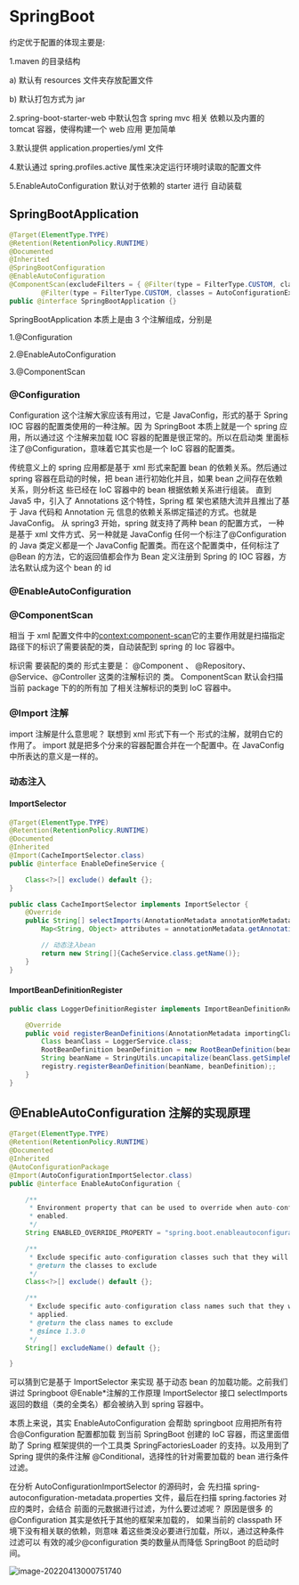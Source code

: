 # SpringBoot

约定优于配置的体现主要是:

1.maven 的目录结构

a) 默认有 resources 文件夹存放配置文件 

b) 默认打包方式为 jar

2.spring-boot-starter-web 中默认包含 spring mvc 相关 依赖以及内置的 tomcat 容器，使得构建一个 web 应用 更加简单

3.默认提供 application.properties/yml 文件 

4.默认通过 spring.profiles.active 属性来决定运行环境时读取的配置文件 

5.EnableAutoConfiguration 默认对于依赖的 starter 进行 自动装载

## SpringBootApplication

```java
@Target(ElementType.TYPE)
@Retention(RetentionPolicy.RUNTIME)
@Documented
@Inherited
@SpringBootConfiguration
@EnableAutoConfiguration
@ComponentScan(excludeFilters = { @Filter(type = FilterType.CUSTOM, classes = TypeExcludeFilter.class),
		@Filter(type = FilterType.CUSTOM, classes = AutoConfigurationExcludeFilter.class) })
public @interface SpringBootApplication {}
```

SpringBootApplication 本质上是由 3 个注解组成，分别是 

1.@Configuration 

2.@EnableAutoConfiguration 

3.@ComponentScan

### @Configuration 

Configuration 这个注解大家应该有用过，它是 JavaConfig，形式的基于 Spring IOC 容器的配置类使用的一种注解。因 为 SpringBoot 本质上就是一个 spring 应用，所以通过这 个注解来加载 IOC 容器的配置是很正常的。所以在启动类 里面标注了@Configuration，意味着它其实也是一个 IoC 容器的配置类。

传统意义上的 spring 应用都是基于 xml 形式来配置 bean 的依赖关系。然后通过 spring 容器在启动的时候，把 bean 进行初始化并且，如果 bean 之间存在依赖关系，则分析这 些已经在 IoC 容器中的 bean 根据依赖关系进行组装。 直到 Java5 中，引入了 Annotations 这个特性，Spring 框 架也紧随大流并且推出了基于 Java 代码和 Annotation 元 信息的依赖关系绑定描述的方式。也就是 JavaConfig。 从 spring3 开始，spring 就支持了两种 bean 的配置方式， 一种是基于 xml 文件方式、另一种就是 JavaConfig 任何一个标注了@Configuration 的 Java 类定义都是一个 JavaConfig 配置类。而在这个配置类中，任何标注了 @Bean 的方法，它的返回值都会作为 Bean 定义注册到 Spring 的 IOC 容器，方法名默认成为这个 bean 的 id

### @EnableAutoConfiguration 

### @ComponentScan

相当 于 xml 配置文件中的<context:component-scan>它的主要作用就是扫描指定路径下的标识了需要装配的类，自动装配到 spring 的 Ioc 容器中。

标识需 要装配的类的 形式主要是： @Component 、 @Repository、@Service、@Controller 这类的注解标识的 类。 ComponentScan 默认会扫描当前 package 下的的所有加 了相关注解标识的类到 IoC 容器中。

### @Import 注解

import 注解是什么意思呢？ 联想到 xml 形式下有一个 形式的注解，就明白它的作用了。 import 就是把多个分来的容器配置合并在一个配置中。在 JavaConfig 中所表达的意义是一样的。

### 动态注入

#### ImportSelector

```java
@Target(ElementType.TYPE)
@Retention(RetentionPolicy.RUNTIME)
@Documented
@Inherited
@Import(CacheImportSelector.class)
public @interface EnableDefineService {

    Class<?>[] exclude() default {};
}
```

```java
public class CacheImportSelector implements ImportSelector {
    @Override
    public String[] selectImports(AnnotationMetadata annotationMetadata) {
        Map<String, Object> attributes = annotationMetadata.getAnnotationAttributes(EnableDefineService.class.getName());

        // 动态注入bean
        return new String[]{CacheService.class.getName()};
    }
}
```

#### ImportBeanDefinitionRegister

```java
public class LoggerDefinitionRegister implements ImportBeanDefinitionRegistrar {

    @Override
    public void registerBeanDefinitions(AnnotationMetadata importingClassMetadata, BeanDefinitionRegistry registry) {
        Class beanClass = LoggerService.class;
        RootBeanDefinition beanDefinition = new RootBeanDefinition(beanClass);
        String beanName = StringUtils.uncapitalize(beanClass.getSimpleName());
        registry.registerBeanDefinition(beanName, beanDefinition);;
    }
}
```



## @EnableAutoConfiguration 注解的实现原理

```java
@Target(ElementType.TYPE)
@Retention(RetentionPolicy.RUNTIME)
@Documented
@Inherited
@AutoConfigurationPackage
@Import(AutoConfigurationImportSelector.class)
public @interface EnableAutoConfiguration {

	/**
	 * Environment property that can be used to override when auto-configuration is
	 * enabled.
	 */
	String ENABLED_OVERRIDE_PROPERTY = "spring.boot.enableautoconfiguration";

	/**
	 * Exclude specific auto-configuration classes such that they will never be applied.
	 * @return the classes to exclude
	 */
	Class<?>[] exclude() default {};

	/**
	 * Exclude specific auto-configuration class names such that they will never be
	 * applied.
	 * @return the class names to exclude
	 * @since 1.3.0
	 */
	String[] excludeName() default {};

}
```

可以猜到它是基于 ImportSelector 来实现 基于动态 bean 的加载功能。之前我们讲过 Springboot  @Enable*注解的工作原理 ImportSelector 接口 selectImports 返回的数组（类的全类名）都会被纳入到 spring 容器中。

本质上来说，其实 EnableAutoConfiguration 会帮助 springboot 应用把所有符合@Configuration 配置都加载 到当前 SpringBoot 创建的 IoC 容器，而这里面借助了 Spring 框架提供的一个工具类 SpringFactoriesLoader 的支持。以及用到了 Spring 提供的条件注解 @Conditional，选择性的针对需要加载的 bean 进行条件 过滤。

在分析 AutoConfigurationImportSelector 的源码时，会 先扫描 spring-autoconfiguration-metadata.properties 文件，最后在扫描 spring.factories 对应的类时，会结合 前面的元数据进行过滤，为什么要过滤呢？ 原因是很多 的@Configuration 其实是依托于其他的框架来加载的， 如果当前的 classpath 环境下没有相关联的依赖，则意味 着这些类没必要进行加载，所以，通过这种条件过滤可以 有效的减少@configuration 类的数量从而降低 SpringBoot 的启动时间。

![image-20220413000751740](https://gitee.com/forge-logic/images-lib/raw/master/img/image-20220413000751740.png)

